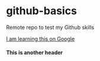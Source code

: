 # github-basics
Remote repo to test my Github skills

[I am learning this on Google](https://www.google.com/?gws_rd=ssl)

#### This is another header

